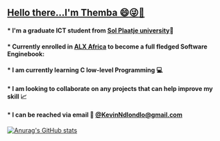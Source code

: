 ## <ins>Hello there...I'm Themba :smile::stuck_out_tongue_winking_eye::wave:</ins>
#### * I'm a graduate ICT student from [Sol Plaatje university](https://www.spu.ac.za/):book:
#### * Currently enrolled in [ALX Africa](https://www.alxafrica.com/) to become a full fledged Software Enginebook:
#### * I am currently learning C low-level Programming :computer:
#### * I am looking to collaborate on any projects that can help improve my skill :chart_with_upwards_trend:
#### * I can be reached via email :email: [@KevinNdlondlo@gmail.com](mailto:KevinNdlondlo@gmail.com)



[![Anurag's GitHub stats](https://github-readme-stats.vercel.app/api?username=Shaix33)](https://github.com/anuraghazra/github-readme-stats)
